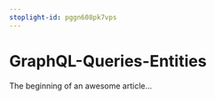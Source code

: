 ```yaml
---
stoplight-id: pggn608pk7vps
---
```


# GraphQL-Queries-Entities

The beginning of an awesome article...

